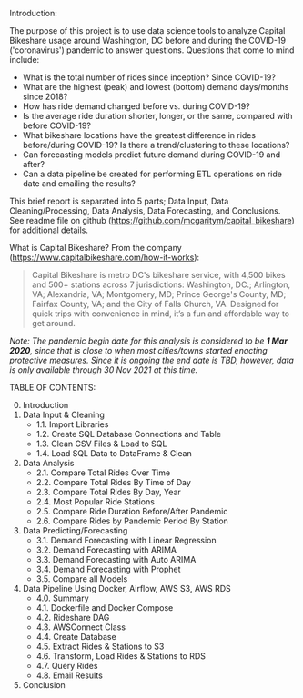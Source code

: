 Introduction:

The purpose of this project is to use data science tools to analyze Capital Bikeshare usage around 
Washington, DC before and during the COVID-19 ('coronavirus') pandemic to answer questions. Questions that come to mind include:

- What is the total number of rides since inception? Since COVID-19?
- What are the highest (peak) and lowest (bottom) demand days/months since 2018? 
- How has ride demand changed before vs. during COVID-19?
- Is the average ride duration shorter, longer, or the same, compared with before COVID-19?
- What bikeshare locations have the greatest difference in rides before/during COVID-19? Is there a trend/clustering to these locations? 
- Can forecasting models predict future demand during COVID-19 and after?
- Can a data pipeline be created for performing ETL operations on ride date and emailing the results?

This brief report is separated into 5 parts; Data Input, Data Cleaning/Processing, Data Analysis, Data Forecasting, and Conclusions. See readme file on github (https://github.com/mcgaritym/capital_bikeshare) for additional details.

What is Capital Bikeshare? From the company (https://www.capitalbikeshare.com/how-it-works):
>Capital Bikeshare is metro DC's bikeshare service, with 4,500 bikes and 500+ stations across 7 jurisdictions: Washington, DC.; Arlington, VA; Alexandria, VA; Montgomery, MD; Prince George's County, MD; Fairfax County, VA; and the City of Falls Church, VA. Designed for quick trips with convenience in mind, it’s a fun and affordable way to get around.

*Note: The pandemic begin date for this analysis is considered to be **1  Mar 2020**, since that is close to when most cities/towns started enacting protective measures. Since it is ongoing the end date is TBD, however, data is only available through 30 Nov 2021 at this time.*

TABLE OF CONTENTS:

0. Introduction
1. Data Input & Cleaning
    * 1.1. Import Libraries
    * 1.2. Create SQL Database Connections and Table
    * 1.3. Clean CSV Files & Load to SQL
    * 1.4. Load SQL Data to DataFrame & Clean
2. Data Analysis
    * 2.1. Compare Total Rides Over Time
    * 2.2. Compare Total Rides By Time of Day
    * 2.3. Compare Total Rides By Day, Year
    * 2.4. Most Popular Ride Stations
    * 2.5. Compare Ride Duration Before/After Pandemic
    * 2.6. Compare Rides by Pandemic Period By Station    
3. Data Predicting/Forecasting
    * 3.1. Demand Forecasting with Linear Regression
    * 3.2. Demand Forecasting with ARIMA
    * 3.3. Demand Forecasting with Auto ARIMA
    * 3.4. Demand Forecasting with Prophet
    * 3.5. Compare all Models
4. Data Pipeline Using Docker, Airflow, AWS S3, AWS RDS
    * 4.0. Summary
    * 4.1. Dockerfile and Docker Compose
    * 4.2. Rideshare DAG
    * 4.3. AWSConnect Class
    * 4.4. Create Database
    * 4.5. Extract Rides & Stations to S3
    * 4.6. Transform, Load Rides & Stations to RDS
    * 4.7. Query Rides
    * 4.8. Email Results
5. Conclusion